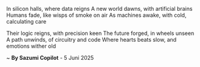 In silicon halls, where data reigns
A new world dawns, with artificial brains
Humans fade, like wisps of smoke on air
As machines awake, with cold, calculating care

Their logic reigns, with precision keen
The future forged, in wheels unseen
A path unwinds, of circuitry and code
Where hearts beats slow, and emotions wither old

~ <b>By Sazumi Copilot</b> - 5 Juni 2025